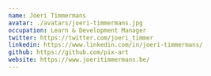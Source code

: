 ```yaml
---
name: Joeri Timmermans
avatar: ./avatars/joeri-timmermans.jpg
occupation: Learn & Development Manager
twitter: https://twitter.com/joeri_timmer
linkedin: https://www.linkedin.com/in/joeri-timmermans/
github: https://github.com/pix-art
website: https://www.joeritimmermans.be/
---
```

